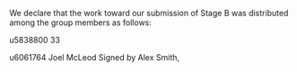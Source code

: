 We declare that the work toward our submission of Stage B was distributed among the group members as follows:

u5838800 33


u6061764 Joel McLeod
Signed by Alex Smith,